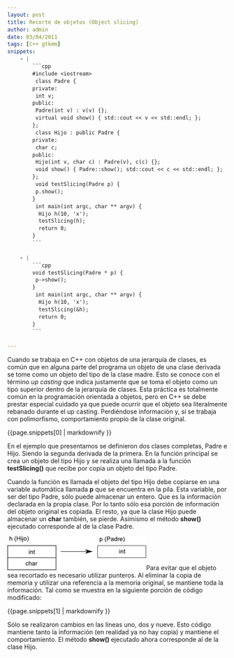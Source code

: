 ```yaml
---
layout: post
title: Recorte de objetos (Object slicing)
author: admin
date: 03/04/2011
tags: [C++ gtkmm]
snippets: 
    - |
        ```cpp
        #include <iostream>
         class Padre {
        private:
         int v;
        public:
         Padre(int v) : v(v) {};
         virtual void show() { std::cout << v << std::endl; };
        };
         class Hijo : public Padre {
        private:
         char c;
        public:
         Hijo(int v, char c) : Padre(v), c(c) {};
         void show() { Padre::show(); std::cout << c << std::endl; };
        };
         void testSlicing(Padre p) {
         p.show();
        }
         int main(int argc, char ** argv) {
          Hijo h(10, 'x');
          testSlicing(h);
          return 0;
        }
        ```

    - |
        ```cpp
        void testSlicing(Padre * p) {
         p->show();
        }
         int main(int argc, char ** argv) {
          Hijo h(10, 'x');
          testSlicing(&h);
          return 0;
        }
        ```

---
```

<div class="entry-content">
						<p>Cuando se trabaja en C++ con objetos de una jerarquía de clases, es común que en alguna parte del programa un objeto de una clase derivada se tome como un objeto del tipo de la clase madre. Esto se conoce con el término <em>up casting</em> que indica justamente que se toma el objeto como un tipo superior dentro de la jerarquía de clases. Esta práctica es totalmente común en la programación orientada a objetos, pero en C++ se debe prestar especial cuidado ya que puede ocurrir que el objeto sea literalmente rebanado durante el up casting. Perdiéndose información y, si se trabaja con polimorfismo, comportamiento propio de la clase original.</p>
<div><div>{{page.snippets[0] | markdownify }}</div></div>
<p>En el ejemplo que presentamos se definieron dos clases completas, Padre e Hijo. Siendo la segunda derivada de la primera. En la función principal se crea un objeto del tipo Hijo y se realiza una llamada a la función <strong>testSlicing()</strong> que recibe por copia un objeto del tipo Padre.</p>
<p>Cuando la función es llamada el objeto del tipo Hijo debe copiarse en una variable automática llamada <strong>p</strong> que se encuentra en la pila. Esta variable, por ser del tipo Padre, sólo puede almacenar un entero. Que es la información declarada en la propia clase. Por lo tanto sólo esa porción de información del objeto original es copiada. El resto, ya que la clase Hijo puede almacenar un <strong>char</strong> también, se pierde. Asimismo el método <strong>show()</strong> ejecutado corresponde al de la clase Padre.</p>
<p style="text-align: left;"><a href="/assets/2011/04/slicing.png"><img class="size-full wp-image-433 aligncenter" title="Object slicing" src="/assets/2011/04/slicing.png" alt="" width="318" height="78"></a>Para evitar que el objeto sea recortado es necesario utilizar punteros. Al eliminar la copia de memoria y utilizar una referencia a la memoria original, se mantiene toda la información. Tal como se muestra en la siguiente porción de código modificado:</p>
<p style="text-align: left;">
</p><div><div>{{page.snippets[1] | markdownify }}</div></div>
<p style="text-align: left;">Sólo se realizaron cambios en las líneas uno, dos y nueve. Esto código mantiene tanto la información (en realidad ya no hay copia) y mantiene el comportamiento. El método <strong>show() </strong>ejecutado ahora corresponde al de la clase Hijo.</p>
											</div>
